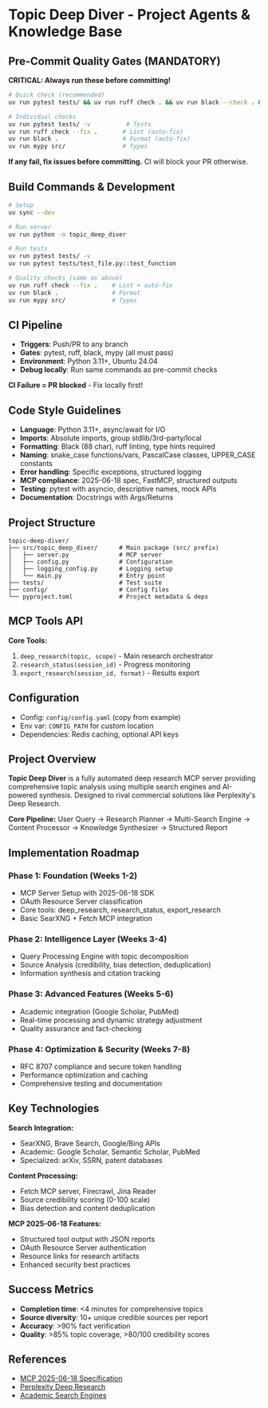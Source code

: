# Topic Deep Diver - Project Agents & Knowledge Base

## Pre-Commit Quality Gates (MANDATORY)

**CRITICAL: Always run these before committing!**

```bash
# Quick check (recommended)
uv run pytest tests/ && uv run ruff check . && uv run black --check . && uv run mypy src/

# Individual checks
uv run pytest tests/ -v          # Tests
uv run ruff check --fix .       # Lint (auto-fix)
uv run black .                  # Format (auto-fix)
uv run mypy src/                # Types
```

**If any fail, fix issues before committing.** CI will block your PR otherwise.

## Build Commands & Development

```bash
# Setup
uv sync --dev

# Run server
uv run python -m topic_deep_diver

# Run tests
uv run pytest tests/ -v
uv run pytest tests/test_file.py::test_function

# Quality checks (same as above)
uv run ruff check --fix .    # Lint + auto-fix
uv run black .               # Format
uv run mypy src/             # Types
```

## CI Pipeline

- **Triggers**: Push/PR to any branch
- **Gates**: pytest, ruff, black, mypy (all must pass)
- **Environment**: Python 3.11+, Ubuntu 24.04
- **Debug locally**: Run same commands as pre-commit checks

**CI Failure = PR blocked** - Fix locally first!

## Code Style Guidelines

- **Language**: Python 3.11+, async/await for I/O
- **Imports**: Absolute imports, group stdlib/3rd-party/local
- **Formatting**: Black (88 char), ruff linting, type hints required
- **Naming**: snake_case functions/vars, PascalCase classes, UPPER_CASE constants
- **Error handling**: Specific exceptions, structured logging
- **MCP compliance**: 2025-06-18 spec, FastMCP, structured outputs
- **Testing**: pytest with asyncio, descriptive names, mock APIs
- **Documentation**: Docstrings with Args/Returns

## Project Structure

```
topic-deep-diver/
├── src/topic_deep_diver/      # Main package (src/ prefix)
│   ├── server.py              # MCP server
│   ├── config.py              # Configuration
│   ├── logging_config.py      # Logging setup
│   └── main.py                # Entry point
├── tests/                     # Test suite
├── config/                    # Config files
└── pyproject.toml             # Project metadata & deps
```

## MCP Tools API

**Core Tools:**
1. `deep_research(topic, scope)` - Main research orchestrator
2. `research_status(session_id)` - Progress monitoring
3. `export_research(session_id, format)` - Results export

## Configuration

- Config: `config/config.yaml` (copy from example)
- Env var: `CONFIG_PATH` for custom location
- Dependencies: Redis caching, optional API keys

## Project Overview

**Topic Deep Diver** is a fully automated deep research MCP server providing comprehensive topic analysis using multiple search engines and AI-powered synthesis. Designed to rival commercial solutions like Perplexity's Deep Research.

**Core Pipeline:** User Query → Research Planner → Multi-Search Engine → Content Processor → Knowledge Synthesizer → Structured Report

## Implementation Roadmap

### Phase 1: Foundation (Weeks 1-2)
- MCP Server Setup with 2025-06-18 SDK
- OAuth Resource Server classification
- Core tools: deep_research, research_status, export_research
- Basic SearXNG + Fetch MCP integration

### Phase 2: Intelligence Layer (Weeks 3-4)
- Query Processing Engine with topic decomposition
- Source Analysis (credibility, bias detection, deduplication)
- Information synthesis and citation tracking

### Phase 3: Advanced Features (Weeks 5-6)
- Academic integration (Google Scholar, PubMed)
- Real-time processing and dynamic strategy adjustment
- Quality assurance and fact-checking

### Phase 4: Optimization & Security (Weeks 7-8)
- RFC 8707 compliance and secure token handling
- Performance optimization and caching
- Comprehensive testing and documentation

## Key Technologies

**Search Integration:**
- SearXNG, Brave Search, Google/Bing APIs
- Academic: Google Scholar, Semantic Scholar, PubMed
- Specialized: arXiv, SSRN, patent databases

**Content Processing:**
- Fetch MCP server, Firecrawl, Jina Reader
- Source credibility scoring (0-100 scale)
- Bias detection and content deduplication

**MCP 2025-06-18 Features:**
- Structured tool output with JSON reports
- OAuth Resource Server authentication
- Resource links for research artifacts
- Enhanced security best practices

## Success Metrics

- **Completion time**: <4 minutes for comprehensive topics
- **Source diversity**: 10+ unique credible sources per report
- **Accuracy**: >90% fact verification
- **Quality**: >85% topic coverage, >80/100 credibility scores

## References

- [MCP 2025-06-18 Specification](https://modelcontextprotocol.io/specification/2025-06-18/)
- [Perplexity Deep Research](https://www.deepestresearch.com/)
- [Academic Search Engines](https://paperguide.ai/blog/academic-search-engines/)